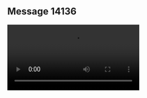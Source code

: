 ## Message 14136



![Video](https://data.iron-swords.co.il/2024/November/27/https://data.iron-swords.co.il/2024/November/27/14136/14136_media.mp4)
